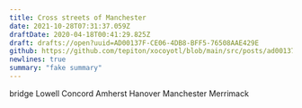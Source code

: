 ```yaml
---
title: Cross streets of Manchester
date: 2021-10-28T07:31:37.059Z
draftDate: 2020-04-18T00:41:29.825Z
draft: drafts://open?uuid=AD00137F-CE06-4DB8-BFF5-76508AAE429E
github: https://github.com/tepiton/xocoyotl/blob/main/src/posts/ad00137f-ce06-4db8-bff5-76508aae429e.md
newlines: true
summary: "fake summary"
---
```

bridge
Lowell
Concord
Amherst
Hanover
Manchester
Merrimack
